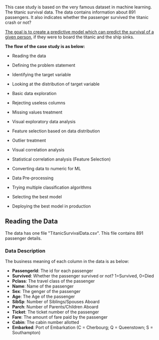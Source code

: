 This case study is based on the very famous dataset in machine learning. The titanic survival data. The data contains information about 891 passengers. It also indicates whether the passenger survived the titanic crash or not?

<u>The goal is to create a predictive model which can predict the survival of a given person</u>, if they were to board the titanic and the ship sinks.

**The flow of the case study is as below:**

- Reading the data

- Defining the problem statement

- Identifying the target variable

- Looking at the distribution of target variable

- Basic data exploration

- Rejecting useless columns

- Missing values treatment

- Visual exploratory data analysis

- Feature selection based on data distribution

- Outlier treatment

- Visual correlation analysis

- Statistical correlation analysis \(Feature Selection\)

- Converting data to numeric for ML

- Data Pre-processing

- Trying multiple classification algorithms

- Selecting the best model

- Deploying the best model in production

## Reading the Data

The data has one file "TitanicSurvivalData.csv". This file contains 891 passenger details.

### Data Description

The business meaning of each column in the data is as below:

- **PassengerId**: The id for each passenger
- **Survived**: Whether the passenger survived or not? 1=Survived, 0=Died
- **Pclass**: The travel class of the passenger
- **Name**: Name of the passenger
- **Sex**: The genger of the passenger
- **Age**: The Age of the passenger
- **SibSp**: Number of Siblings/Spouses Aboard
- **Parch**: Number of Parents/Children Aboard
- **Ticket**: The ticket number of the passenger
- **Fare**: The amount of fare paid by the passenger
- **Cabin**: The cabin number allotted
- **Embarked**: Port of Embarkation \(C = Cherbourg; Q = Queenstown; S = Southampton\)
